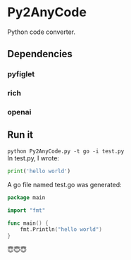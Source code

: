 # Py2AnyCode
Python code converter.  
## Dependencies  
### pyfiglet
### rich
### openai
## Run it  
`python Py2AnyCode.py -t go -i test.py`  
In test.py, I wrote:  
```python
print('hello world')

```
A go file named test.go was generated:  
```go
package main

import "fmt"

func main() {
    fmt.Println("hello world")
}

```
😇😇😇
